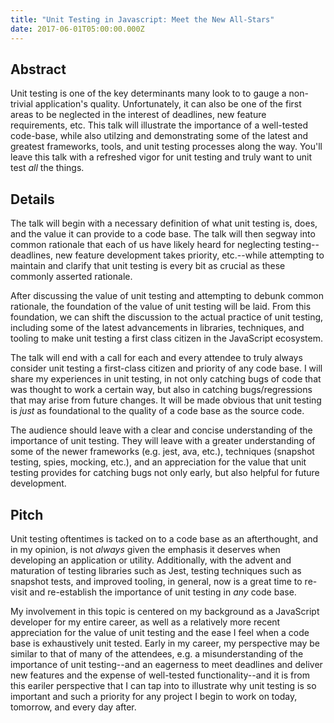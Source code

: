 ```yaml
---
title: "Unit Testing in Javascript: Meet the New All-Stars"
date: 2017-06-01T05:00:00.000Z
---
```


## Abstract

Unit testing is one of the key determinants many look to to gauge a non-trivial application's quality. Unfortunately, it can also be one of the first areas to be neglected in the interest of deadlines, new feature requirements, etc. This talk will illustrate the importance of a well-tested code-base, while also utilzing and demonstrating some of the latest and greatest frameworks, tools, and unit testing processes along the way. You'll leave this talk with a refreshed vigor for unit testing and truly want to unit test *all* the things.

<!-- 
What is your talk about?
Provide a concise description for the program limited to 600 characters or less. -->

## Details

The talk will begin with a necessary definition of what unit testing is, does, and the value it can provide to a code base. The talk will then segway into common rationale that each of us have likely heard for neglecting testing--deadlines, new feature development takes priority, etc.--while attempting to maintain and clarify that unit testing is every bit as crucial as these commonly asserted rationale.

After discussing the value of unit testing and attempting to debunk common rationale, the foundation of the value of unit testing will be laid. From this foundation, we can shift the discussion to the actual practice of unit testing, including some of the latest advancements in libraries, techniques, and tooling to make unit testing a first class citizen in the JavaScript ecosystem.

The talk will end with a call for each and every attendee to truly always consider unit testing a first-class citizen and priority of any code base. I will share my experiences in unit testing, in not only catching bugs of code that was thought to work a certain way, but also in catching bugs/regressions that may arise from future changes. It will be made obvious that unit testing is *just* as foundational to the quality of a code base as the source code.

The audience should leave with a clear and concise understanding of the importance of unit testing. They will leave with a greater understanding of some of the newer frameworks (e.g. jest, ava, etc.), techniques (snapshot testing, spies, mocking, etc.), and an appreciation for the value that unit testing provides for catching bugs not only early, but also helpful for future development.

<!-- Explain the theme and flow of your talk. What are the intended audience takeaways? -->

## Pitch

Unit testing oftentimes is tacked on to a code base as an afterthought, and in my opinion, is not _always_ given the emphasis it deserves when developing an application or utility. Additionally, with the advent and maturation of testing libraries such as Jest, testing techniques such as snapshot tests, and improved tooling, in general, now is a great time to re-visit and re-establish the importance of unit testing in _any_ code base.

My involvement in this topic is centered on my background as a JavaScript developer for my entire career, as well as a relatively more recent appreciation for the value of unit testing and the ease I feel when a code base is exhaustively unit tested. Early in my career, my perspective may be similar to that of many of the attendees, e.g. a misunderstanding of the importance of unit testing--and an eagerness to meet deadlines and deliver new features and the expense of well-tested functionality--and it is from this eariler perspective that I can  tap into to illustrate why unit testing is so important and such a priority for any project I begin to work on today, tomorrow, and every day after.

<!-- Why is this talk pertinent? What is your involvement in the topic? -->
